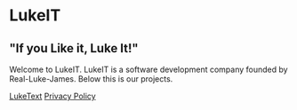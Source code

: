 # LukeIT
## "If you Like it, Luke It!"
Welcome to LukeIT. LukeIT is a software development company founded by Real-Luke-James. Below this is our projects.

[LukeText](/LukeText)
[Privacy Policy](/PrivacyPolicy)